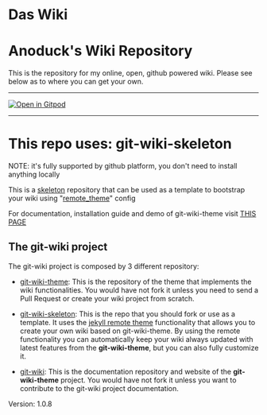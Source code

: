 # Das Wiki

# Anoduck's Wiki Repository

This is the repository for my online, open, github powered wiki. Please see below as to where you can get your own.

------

[![Open in Gitpod](https://gitpod.io/button/open-in-gitpod.svg)](https://gitpod.io/#https://github.com/anoduck/wiki)


------

# This repo uses: git-wiki-skeleton

NOTE: it's fully supported by github platform, you don't need to install anything locally

This is a [skeleton](skeleton) repository that can be used as a template to bootstrap your wiki using "[remote_theme](https://github.com/benbalter/jekyll-remote-theme)" config

For documentation, installation guide and demo of git-wiki-theme visit [THIS PAGE](http://drassil.github.io/git-wiki/)

## The git-wiki project

The git-wiki project is composed by 3 different repository:

- [git-wiki-theme](https://github.com/Drassil/git-wiki-theme): This is the repository of the theme that implements the wiki functionalities. You would have not fork it unless you need to send a Pull Request or create your wiki project from scratch.

- [git-wiki-skeleton](https://github.com/Drassil/git-wiki-skeleton): This is the repo that you should fork or use as a template. It uses the [jekyll remote theme](https://github.com/benbalter/jekyll-remote-theme) functionality that allows you to create your own wiki based on git-wiki-theme. By using the remote functionality you can automatically keep your wiki always updated with latest features from the **git-wiki-theme**, but you can also fully customize it. 

- [git-wiki](https://github.com/Drassil/git-wiki): This is the documentation repository and website of the **git-wiki-theme** project. You would have not fork it unless you want to contribute to the git-wiki project documentation.

Version: 1.0.8
